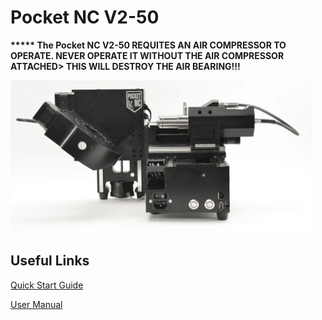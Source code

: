 # Pocket NC V2-50

**\*\*\*\*\* The Pocket NC V2-50 REQUITES AN AIR COMPRESSOR TO OPERATE. NEVER OPERATE IT WITHOUT THE AIR COMPRESSOR ATTACHED&gt; THIS WILL DESTROY THE AIR BEARING!!!**

![](../.gitbook/assets/image%20%28116%29.png)



## Useful Links

[Quick Start Guide](https://drive.google.com/file/d/1NEUrSESSQSCHaw-PWs9fzfSKlImyaIha/view?usp=sharing)

[User Manual](https://drive.google.com/file/d/1c7eyy5yJ8FzPmS1wcbsuultrbDFZppXo/view?usp=sharing)


